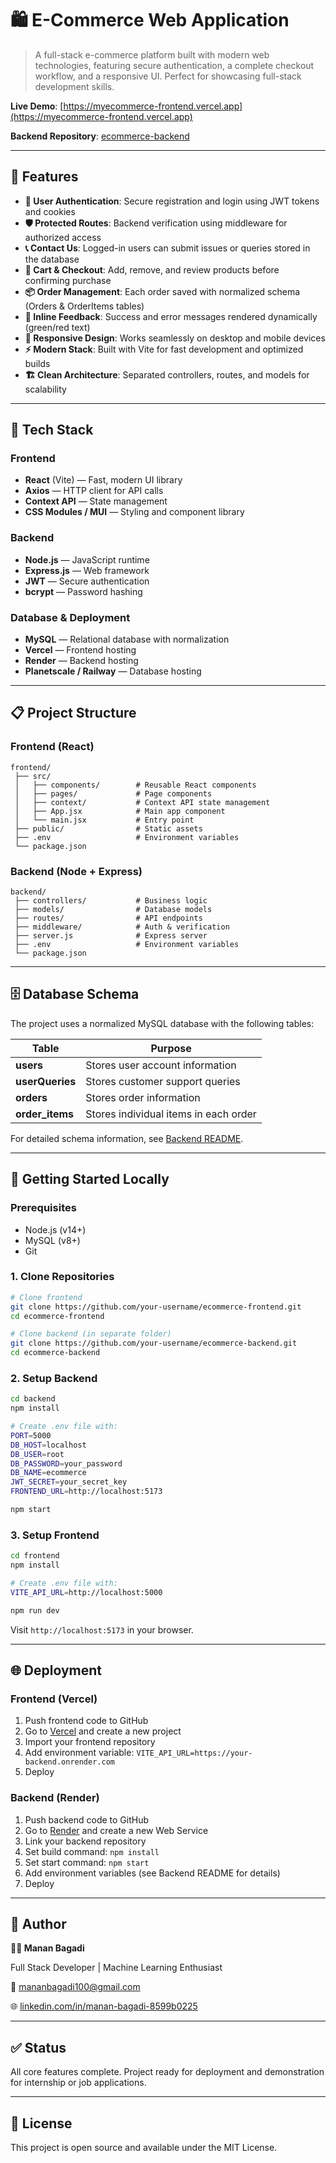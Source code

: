# 🛍️ E-Commerce Web Application

> A full-stack e-commerce platform built with modern web technologies, featuring secure authentication, a complete checkout workflow, and a responsive UI. Perfect for showcasing full-stack development skills.

**Live Demo**: [https://myecommerce-frontend.vercel.app](https://myecommerce-frontend.vercel.app)

**Backend Repository**: [ecommerce-backend](https://github.com/your-username/ecommerce-backend)

---

## 🚀 Features

- **🔐 User Authentication**: Secure registration and login using JWT tokens and cookies
- **🛡️ Protected Routes**: Backend verification using middleware for authorized access
- **📞 Contact Us**: Logged-in users can submit issues or queries stored in the database
- **🛒 Cart & Checkout**: Add, remove, and review products before confirming purchase
- **📦 Order Management**: Each order saved with normalized schema (Orders & OrderItems tables)
- **💬 Inline Feedback**: Success and error messages rendered dynamically (green/red text)
- **📱 Responsive Design**: Works seamlessly on desktop and mobile devices
- **⚡ Modern Stack**: Built with Vite for fast development and optimized builds
- **🏗️ Clean Architecture**: Separated controllers, routes, and models for scalability

---

## 🧠 Tech Stack

### Frontend
- **React** (Vite) — Fast, modern UI library
- **Axios** — HTTP client for API calls
- **Context API** — State management
- **CSS Modules / MUI** — Styling and component library

### Backend
- **Node.js** — JavaScript runtime
- **Express.js** — Web framework
- **JWT** — Secure authentication
- **bcrypt** — Password hashing

### Database & Deployment
- **MySQL** — Relational database with normalization
- **Vercel** — Frontend hosting
- **Render** — Backend hosting
- **Planetscale / Railway** — Database hosting

---

## 📋 Project Structure

### Frontend (React)

```
frontend/
 ├── src/
 │   ├── components/        # Reusable React components
 │   ├── pages/             # Page components
 │   ├── context/           # Context API state management
 │   ├── App.jsx            # Main app component
 │   └── main.jsx           # Entry point
 ├── public/                # Static assets
 ├── .env                   # Environment variables
 └── package.json
```

### Backend (Node + Express)

```
backend/
 ├── controllers/           # Business logic
 ├── models/                # Database models
 ├── routes/                # API endpoints
 ├── middleware/            # Auth & verification
 ├── server.js              # Express server
 ├── .env                   # Environment variables
 └── package.json
```

---

## 🗄️ Database Schema

The project uses a normalized MySQL database with the following tables:

| Table | Purpose |
|-------|---------|
| **users** | Stores user account information |
| **userQueries** | Stores customer support queries |
| **orders** | Stores order information |
| **order_items** | Stores individual items in each order |

For detailed schema information, see [Backend README](https://github.com/your-username/ecommerce-backend).

---

## 🚀 Getting Started Locally

### Prerequisites

- Node.js (v14+)
- MySQL (v8+)
- Git

### 1. Clone Repositories

```bash
# Clone frontend
git clone https://github.com/your-username/ecommerce-frontend.git
cd ecommerce-frontend

# Clone backend (in separate folder)
git clone https://github.com/your-username/ecommerce-backend.git
cd ecommerce-backend
```

### 2. Setup Backend

```bash
cd backend
npm install

# Create .env file with:
PORT=5000
DB_HOST=localhost
DB_USER=root
DB_PASSWORD=your_password
DB_NAME=ecommerce
JWT_SECRET=your_secret_key
FRONTEND_URL=http://localhost:5173

npm start
```

### 3. Setup Frontend

```bash
cd frontend
npm install

# Create .env file with:
VITE_API_URL=http://localhost:5000

npm run dev
```

Visit `http://localhost:5173` in your browser.

---

## 🌐 Deployment

### Frontend (Vercel)

1. Push frontend code to GitHub
2. Go to [Vercel](https://vercel.com) and create a new project
3. Import your frontend repository
4. Add environment variable: `VITE_API_URL=https://your-backend.onrender.com`
5. Deploy

### Backend (Render)

1. Push backend code to GitHub
2. Go to [Render](https://render.com) and create a new Web Service
3. Link your backend repository
4. Set build command: `npm install`
5. Set start command: `npm start`
6. Add environment variables (see Backend README for details)
7. Deploy

---

## 🧩 Author

**👨‍💻 Manan Bagadi**

Full Stack Developer | Machine Learning Enthusiast

📧 mananbagadi100@gmail.com

🌐 [linkedin.com/in/manan-bagadi-8599b0225](https://www.linkedin.com/in/manan-bagadi-8599b0225/)

---

## ✅ Status

All core features complete. Project ready for deployment and demonstration for internship or job applications.

---

## 📄 License

This project is open source and available under the MIT License.